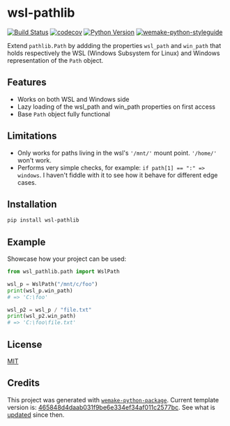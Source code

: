 # wsl-pathlib

[![Build Status](https://github.com/salticidae/wsl-pathlib/workflows/test/badge.svg?branch=master&event=push)](https://github.com/salticidae/wsl-pathlib/actions?query=workflow%3Atest)
[![codecov](https://codecov.io/gh/salticidae/wsl-pathlib/branch/master/graph/badge.svg)](https://codecov.io/gh/salticidae/wsl-pathlib)
[![Python Version](https://img.shields.io/pypi/pyversions/wsl-pathlib.svg)](https://pypi.org/project/wsl-pathlib/)
[![wemake-python-styleguide](https://img.shields.io/badge/style-wemake-000000.svg)](https://github.com/wemake-services/wemake-python-styleguide)

Extend `pathlib.Path` by addding the properties `wsl_path` and `win_path` that holds respectively the  WSL (Windows Subsystem for Linux) and Windows representation of the `Path` object.


## Features
- Works on both WSL and Windows side
- Lazy loading of the wsl_path and win_path properties on first access
- Base `Path` object fully functional

## Limitations
- Only works for paths living in the wsl's `'/mnt/'` mount point. `'/home/'` won't work.
- Performs very simple checks, for example: `if path[1] == ":" => windows`. I haven't fiddle with it to see how it behave for different edge cases.


## Installation

```bash
pip install wsl-pathlib
```


## Example

Showcase how your project can be used:

```python
from wsl_pathlib.path import WslPath

wsl_p = WslPath("/mnt/c/foo")
print(wsl_p.win_path)
# => 'C:\foo'

wsl_p2 = wsl_p / "file.txt"
print(wsl_p2.win_path)
# => 'C:\foo\file.txt'
```

## License

[MIT](https://github.com/salticidae/wsl-pathlib/blob/master/LICENSE)


## Credits

This project was generated with [`wemake-python-package`](https://github.com/wemake-services/wemake-python-package). Current template version is: [465848d4daab031f9be6e334ef34af011c2577bc](https://github.com/wemake-services/wemake-python-package/tree/465848d4daab031f9be6e334ef34af011c2577bc). See what is [updated](https://github.com/wemake-services/wemake-python-package/compare/465848d4daab031f9be6e334ef34af011c2577bc...master) since then.
